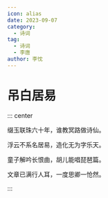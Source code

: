 ```yaml
---
icon: alias
date: 2023-09-07
category:
  - 诗词
tag:
  - 诗词
  - 李唐
author: 李忱
---
```


# 吊白居易

<!-- more -->


::: center

缀玉联珠六十年，谁教冥路做诗仙。

浮云不系名居易，造化无为字乐天。

童子解吟长恨曲，胡儿能唱琵琶篇。

文章已满行人耳，一度思卿一怆然。

:::